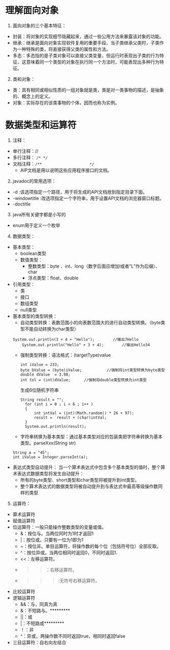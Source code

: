 # 理解面向对象
1. 面向对象的三个基本特征：
  * 封装：将对象的实现细节隐藏起来，通过一些公用方法来暴露该对象的功能。
  * 继承：继承是面向对象实现软件复用的重要手段，当子类继承父类时，子类作为一种特殊的类，将直接获得父类的属性和方法。
  * 多态：多态指的是子类对象可以直接父类变量，但运行时表现出子类的行为特征，这意味着同一个类型的对象在执行同一个方法时，可能表现出多种行为特征。
2. 类和对象：
  * 类：具有相同或相似性质的一组对象就是类，类是对一类事物的描述，是抽象的、概念上的定义。
  * 对象：实际存在的该类事物的个体，因而也称为实例。

# 数据类型和运算符
1. 注释：
  * 单行注释：//
  * 多行注释：
  `/*
  */
  `
  * 文档注释：`/**                     */`
    * AIP文档是用以说明这些应用程序接口的文档。
2. javadoc的常用选项：
  * -d <directory> :该选项指定一个路径，用于将生成的API文档放到指定目录下面。
  * -windowtitle <text> :改选项指定一个字符串，用于设置API文档的浏览器窗口标题。
  * -doctitle <html>
3. java所有关键字都是小写的
  * enum用于定义一个枚举
4. 数据类型：
 * 基本类型：
    * boolean类型
    * 数值类型：
        + 整数类型：byte 、int、long（数字后面应增加l或者“L”作为后缀）、char
        + 浮点类型：float、double
 * 引用类型：
      * 类
      * 接口
      * 数组类型
      * null类型
 * 基本类型的类型转换：
    * 自动类型转换：表数范围小的向表数范围大的进行自动类型转换。（byte类型不能自动转换为char类型）
    ```
    System.out.println(3 + 4 + "Hello");		//输出7Hello
		System.out.println("Hello" + 3 + 4);		//输出Hello34
    ```
    * 强制类型转换：语法格式：(targetType)value

      ```
      int iValue = 233;
      byte bValue = (byte)iValue;			//强制将int类型转换为byte类型
      double dValue  = 3.98;
      int tol = (int)dValue;      //强制将double类型转换为int类型
      ```
      生成6位随机字符串
      ```
      String result = "";
		for (int i = 0 ; i < 6 ; i++ )
		{
			int intVal = (int)(Math.random() * 26 + 97);
			result =  result + (char)intVal;
		}
		System.out.println(result);
      ```
    * 字符串转换为基本类型：通过基本类型对应的包装类把字符串转换为基本类型。parseXxx(String str)
    ```
    String a = "45";
    int iValue = Integer.parseInt(a);
    ```
 * 表达式类型自动提升：
   当一个算术表达式中包含多个基本类型的值时，整个算术表达式数据类型将发生自动提升：
      * 所有的byte类型、short类型和char类型将被提升到int类型。
      * 整个算术表达式的数据类型将被自动提升到与表达式中最高等级操作数同样的类型
5. 运算符：
  * 算术运算符
  * 赋值运算符
  * 位运算符：一般只能操作整数类型的变量或值。
      * &：按位与。当两位同时为1时才返回1
      * |：按位或。只要有一位为1即为1
      * ~：按位非。单目运算符，将操作数的每个位（包括符号位）全部反取。
      * ^：按位异或。当两位相同时返回0，不同时返回1.
      * <<：左移运算符。
      * >>：右移运算符。
      * >>>:无符号右移运算符。
  * 比较运算符
  * 逻辑运算符
      * &&：与，同真为真
      * &：不短路与。*********
      * ||：或
      * |：不短路或*********
      * ！：非
      * ^：异或，两操作数不同时返回true，相同时返回false
  * 三目运算符：自右向左结合
